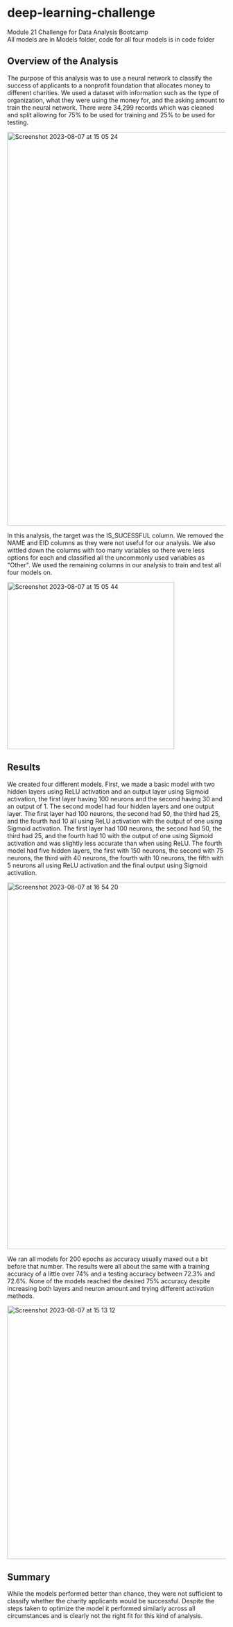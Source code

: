 # deep-learning-challenge
Module 21 Challenge for Data Analysis Bootcamp <br/>
All models are in Models folder, code for all four models is in code folder

## Overview of the Analysis
The purpose of this analysis was to use a neural network to classify the success of applicants to a nonprofit foundation that allocates money to different charities.  We used a dataset with information such as the type of organization, what they were using the money for, and the asking amount to train the neural network.  There were 34,299 records which was cleaned and split allowing for 75% to be used for training and 25% to be used for testing.

<img width="907" alt="Screenshot 2023-08-07 at 15 05 24" src="https://github.com/Portia17/deep-learning-challenge/assets/120141110/26695ca0-c93b-4dd8-aa78-95f723155286">

In this analysis, the target was the IS_SUCESSFUL column.  We removed the NAME and EID columns as they were not useful for our analysis.  We also wittled down the columns with too many variables so there were less options for each and classified all the uncommonly used variables as "Other".  We used the remaining columns in our analysis to train and test all four models on.

<img width="385" alt="Screenshot 2023-08-07 at 15 05 44" src="https://github.com/Portia17/deep-learning-challenge/assets/120141110/d41862ea-7554-4a9a-9814-cbde6b9d20e8">

## Results
We created four different models.  First, we made a basic model with two hidden layers using ReLU activation and an output layer using Sigmoid activation, the first layer having 100 neurons and the second having 30 and an output of 1.  The second model had four hidden layers and one output layer.  The first layer had 100 neurons, the second had 50, the third had 25, and the fourth had 10 all using ReLU activation with the output of one using Sigmoid activation. The first layer had 100 neurons, the second had 50, the third had 25, and the fourth had 10 with the output of one using Sigmoid activation and was slightly less accurate than when using ReLU.  The fourth model had five hidden layers, the first with 150 neurons, the second with 75 neurons, the third with 40 neurons, the fourth with 10 neurons, the fifth with 5 neurons all using ReLU activation and the final output using Sigmoid activation.

<img width="845" alt="Screenshot 2023-08-07 at 16 54 20" src="https://github.com/Portia17/deep-learning-challenge/assets/120141110/cd4cdd9f-f758-42b4-813a-230bc3eaf5bf">

We ran all models for 200 epochs as accuracy usually maxed out a bit before that number.  The results were all about the same with a training accuracy of a little over 74% and a testing accuracy between 72.3% and 72.6%.  None of the models reached the desired 75% accuracy despite increasing both layers and neuron amount and trying different activation methods.

<img width="584" alt="Screenshot 2023-08-07 at 15 13 12" src="https://github.com/Portia17/deep-learning-challenge/assets/120141110/c39da678-d63d-4e7f-978a-d770ec390e9a">

## Summary
While the models performed better than chance, they were not sufficient to classify whether the charity applicants would be successful.  Despite the steps taken to optimize the model it performed similarly across all circumstances and is clearly not the right fit for this kind of analysis.



